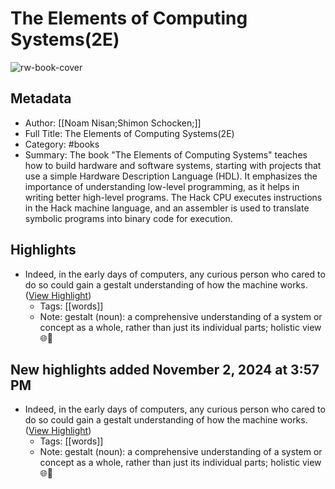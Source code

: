 # The Elements of Computing Systems(2E)

![rw-book-cover](https://readwise-assets.s3.amazonaws.com/media/reader/parsed_document_assets/230346460/s4uzWpWsAAVvo0iQbxxzMEFRVYzrZaXosAL1LokcLuk-cove_IhFCHHf.jpg)

## Metadata
- Author: [[Noam Nisan;Shimon Schocken;]]
- Full Title: The Elements of Computing Systems(2E)
- Category: #books
- Summary: The book "The Elements of Computing Systems" teaches how to build hardware and software systems, starting with projects that use a simple Hardware Description Language (HDL). It emphasizes the importance of understanding low-level programming, as it helps in writing better high-level programs. The Hack CPU executes instructions in the Hack machine language, and an assembler is used to translate symbolic programs into binary code for execution.

## Highlights
- Indeed, in the early days of computers, any curious person who cared to do so could gain a gestalt understanding of how the machine works. ([View Highlight](https://read.readwise.io/read/01jbq018b10gbj6v0pwx8dm4af))
    - Tags: [[words]] 
    - Note: gestalt (noun): a comprehensive understanding of a system or concept as a whole, rather than just its individual parts; holistic view 🌐🧩

## New highlights added November 2, 2024 at 3:57 PM
- Indeed, in the early days of computers, any curious person who cared to do so could gain a gestalt understanding of how the machine works. ([View Highlight](https://read.readwise.io/read/01jbq018b10gbj6v0pwx8dm4af))
    - Tags: [[words]] 
    - Note: gestalt (noun): a comprehensive understanding of a system or concept as a whole, rather than just its individual parts; holistic view 🌐🧩

